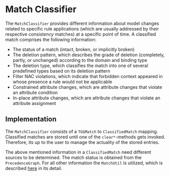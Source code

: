 # Match Classifier

The `MatchClassifier` provides different information about model changes related to specific rule applications (which are usually addressed by their respective *consistency* matches) at a specific point of time. A classified match comprises the following information:

* The status of a match (intact, broken, or implicitly broken)
* The deletion pattern, which describes the grade of deletion (completely, partly, or unchanged) according to the domain and binding type
* The deletion type, which classifies the match into one of several predefined types based on its deletion pattern
* Filter NAC violations, which indicate that forbidden context appeared in whose presence a rule would not be applicable
* Constrained attribute changes, which are attribute changes that violate an attribute condition
* In-place attribute changes, which are attribute changes that violate an attribute assignment

## Implementation

The `MatchClassifier` consists of a `TGGMatch` to `ClassifiedMatch` mapping. Classified matches are stored until one of the `clear*`-methods gets invoked. Therefore, its up to the user to manage the actuality of the stored entries.

The above mentioned information in a `ClassifiedMatch` need different sources to be determined. The match status is obtained from the `PrecedenceGraph`. For all other information the `MatchUtil` is utilized, which is described [here](07-match-util.md) in its detail.
